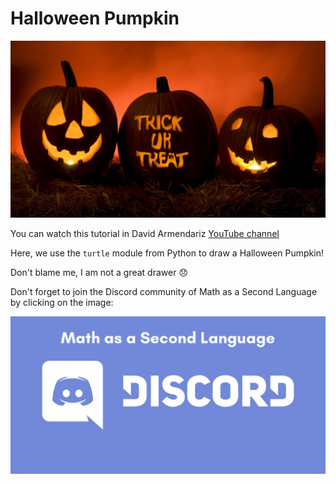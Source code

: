 # Halloween Pumpkin

![pumpkin](halloween.jpg)

You can watch this tutorial in David Armendariz [YouTube channel](https://www.youtube.com/watch?v=NvwS9b-eeWE)

Here, we use the `turtle` module from Python to draw a Halloween Pumpkin!

Don't blame me, I am not a great drawer :disappointed:

Don't forget to join the Discord community of Math as a Second Language by clicking on the image:

[![discord](discord.png)](https://discord.gg/ej2F3Qj)
